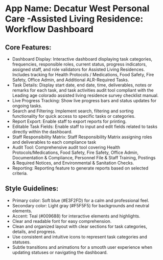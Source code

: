 # **App Name**: Decatur West Personal Care -Assisted Living Residence: Workflow Dashboard

## Core Features:

- Dashboard Display: Interactive dashboard displaying task categories, frequencies, responsible roles, current status, progress indicators, assigned staff, and role validators for Assisted Living Residences. Includes tracking for Health Protocols / Medications, Food Safety, Fire Safety, Office Admin, and Additional ALR-Required Tasks.
- Task Details: Display start date, end date, time, deliverables, notes or remarks for each task, and task activities audit tool compliant with the Leading age colorado assisted living residence survey checklist manual.
- Live Progress Tracking: Show live progress bars and status updates for ongoing tasks.
- Search and Filtering: Implement search, filtering and sorting functionality for quick access to specific tasks or categories.
- Report Export: Enable staff to export reports for printing.
- Editable Task Fields: Enable staff to input and edit fields related to tasks directly within the dashboard.
- Staff Responsibility Matrix: Staff Responsibility Matrix assigning roles and deliverables to each compliance task
- Audit Tool: Comprehensive audit tool covering Health Protocols/Medications, Food Safety, Fire Safety, Office Admin, Documentation & Compliance, Personnel File & Staff Training, Postings & Required Notices, and Environmental & Sanitation Checks.
- Reporting: Reporting feature to generate reports based on selected criteria.

## Style Guidelines:

- Primary color: Soft blue (#E3F2FD) for a calm and professional feel.
- Secondary color: Light gray (#F5F5F5) for backgrounds and neutral elements.
- Accent: Teal (#009688) for interactive elements and highlights.
- Clear and readable font for easy comprehension.
- Clean and organized layout with clear sections for task categories, details, and progress.
- Use consistent and intuitive icons to represent task categories and statuses.
- Subtle transitions and animations for a smooth user experience when updating statuses or navigating the dashboard.